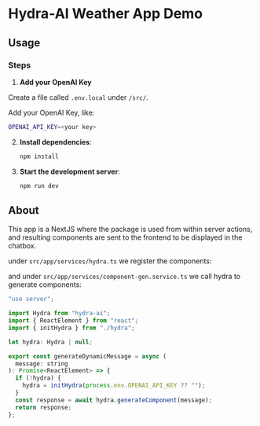 # Hydra-AI Weather App Demo

## Usage

### Steps

1. **Add your OpenAI Key**

Create a file called `.env.local` under `/src/`.

Add your OpenAI Key, like:

```bash
OPENAI_API_KEY=<your key>
```

2. **Install dependencies**:

   ```bash
   npm install
   ```

3. **Start the development server**:
   ```bash
   npm run dev
   ```

## About

This app is a NextJS where the package is used from within server actions, and resulting components are sent to the frontend to be displayed in the chatbox.

under `src/app/services/hydra.ts` we register the components:

and under `src/app/services/component-gen.service.ts` we call hydra to generate components:

```jsx
"use server";

import Hydra from "hydra-ai";
import { ReactElement } from "react";
import { initHydra } from "./hydra";

let hydra: Hydra | null;

export const generateDynamicMessage = async (
  message: string
): Promise<ReactElement> => {
  if (!hydra) {
    hydra = initHydra(process.env.OPENAI_API_KEY ?? "");
  }
  const response = await hydra.generateComponent(message);
  return response;
};
```
